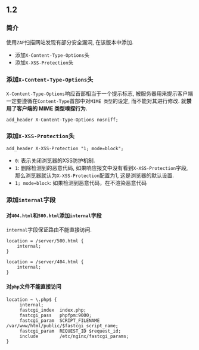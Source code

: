 ## 1.2

### 简介

使用`ZAP`扫描网站发现有部分安全漏洞, 在该版本中添加.

* 添加`X-Content-Type-Options`头
* 添加`X-XSS-Protection`头

### 添加`X-Content-Type-Options`头

`X-Content-Type-Options`响应首部相当于一个提示标志, 被服务器用来提示客户端一定要遵循在`Content-Type`首部中对`MIME 类型`的设定, 而不能对其进行修改. 就**禁用了客户端的 MIME 类型嗅探行为**.

```
add_header X-Content-Type-Options nosniff;
```

### 添加`X-XSS-Protection`头

```
add_header X-XSS-Protection "1; mode=block";
```

* `0`: 表示关闭浏览器的XSS防护机制.
* `1`: 删除检测到的恶意代码, 如果响应报文中没有看到`X-XSS-Protection`字段, 那么浏览器就认为`X-XSS-Protection`配置为1, 这是浏览器的默认设置.
* `1; mode=block`: 如果检测到恶意代码，在不渲染恶意代码

### 添加`internal`字段

#### 对`404.html`和`500.html`添加`internal`字段

`internal`字段保证路由不能直接访问.

```
location = /server/500.html {
    internal;
}

location = /server/404.html {
    internal;
}
```

#### 对`php`文件不能直接访问

```
location ~ \.php$ {
     internal;
 	 fastcgi_index  index.php;
     fastcgi_pass   phpfpm:9000;
     fastcgi_param  SCRIPT_FILENAME /var/www/html/public/$fastcgi_script_name;
     fastcgi_param  REQUEST_ID $request_id;
     include        /etc/nginx/fastcgi_params;
}
```